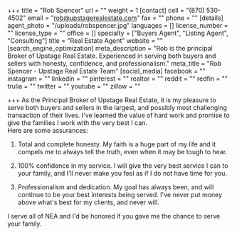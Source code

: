 +++
title = "Rob Spencer"
url = ""
weight = 1
[contact]
cell = "(870) 530-4502"
email = "rob@upstagerealestate.com"
fax = ""
phone = ""
[details]
agent_photo = "/uploads/robspencer.jpg"
languages = []
license_number = ""
license_type = ""
office = []
specialty = ["Buyers Agent", "Listing Agent", "Consulting"]
title = "Real Estate Agent"
website = ""
[search_engine_optimization]
meta_description = "Rob is the principal Broker of Upstage Real Estate. Experienced in serving both buyers and sellers with honesty, confidence, and professionalism."
meta_title = "Rob Spencer - Upstage Real Estate Team"
[social_media]
facebook = ""
instagram = ""
linkedin = ""
pinterest = ""
realtor = ""
reddit = ""
redfin = ""
trulia = ""
twitter = ""
youtube = ""
zillow = ""

+++
As the Principal Broker of Upstage Real Estate, it is my pleasure to serve both buyers and sellers in the largest, and possibly most challenging transaction of their lives. I've learned the value of hard work and promise to give the families I work with the very best I can.   
Here are some assurances:  
  
 1. Total and complete honesty. My faith is a huge part of my life and it compels me to always tell the truth, even when it may be tough to hear.  
  
 2. 100% confidence in my service. I will give the very best service I can to your family, and I'll never make you feel as if I do not have time for you.  
  
 3. Professionalism and dedication. My goal has always been, and will continue to be your best interests being served. I've never put money above what's best for my clients, and never will.   
  
I serve all of NEA and I'd be honored if you gave me the chance to serve your family.